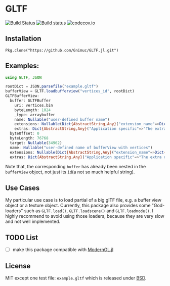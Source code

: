 # GLTF

[![Build Status](https://travis-ci.org/Gnimuc/GLTF.jl.svg?branch=master)](https://travis-ci.org/Gnimuc/GLTF.jl)
[![Build status](https://ci.appveyor.com/api/projects/status/3f32qqywxtcghh2f?svg=true)](https://ci.appveyor.com/project/Gnimuc/gltf-jl)
[![codecov.io](https://codecov.io/github/Gnimuc/GLTF.jl/coverage.svg?branch=master)](https://codecov.io/github/Gnimuc/GLTF.jl?branch=master)

## Installation
`Pkg.clone("https://github.com/Gnimuc/GLTF.jl.git")`

## Examples:
```julia
using GLTF, JSON

rootDict = JSON.parsefile("example.gltf")
bufferView = GLTF.loadbufferview("vertices_id", rootDict)
GLTFBufferView:
  buffer: GLTFBuffer
    uri: vertices.bin
    byteLength: 1024
    _type: arraybuffer
    name: Nullable("user-defined buffer name")
    extensions: Nullable(Dict{AbstractString,Any}("extension_name"=>Dict{AbstractString,Any}("extension specific"=>"value")))
    extras: Dict{AbstractString,Any}("Application specific"=>"The extra object can contain any properties.")
  byteOffset: 0
  byteLength: 76768
  target: Nullable(34962)
  name: Nullable("user-defined name of bufferView with vertices")
  extensions: Nullable(Dict{AbstractString,Any}("extension_name"=>Dict{AbstractString,Any}("extension specific"=>"value")))
  extras: Dict{AbstractString,Any}("Application specific"=>"The extra object can contain any properties.")
```
Note that, the corresponding `buffer` has already been nested in the `bufferView` object, not just its `id`(a not so much helpful string).

## Use Cases
My particular use case is to load partial of a big glTF file, e.g. a buffer view object or a texture object. Currently, this package also provides some "God-loaders" such as `GLTF.load()`, `GLTF.loadscene()` and `GLTF.loadnode()`. I highly recommend to avoid using those loaders, because they are very slow and not well implemented.

## TODO List
- [ ] make this package compatible with [ModernGL.jl](https://github.com/JuliaGL/ModernGL.jl)

## License
MIT except one test file: `example.gltf` which is released under [BSD](https://github.com/KhronosGroup/glTF/blob/9c7dbd3bf4eea36cc91638d441a7c7b059af6417/LICENSE.md).
